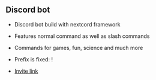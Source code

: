 ## Discord bot

- Discord bot build with nextcord framework

- Features normal command as well as slash commands

- Commands for games, fun, science and much more

- Prefix is fixed: !

- [Invite link](https://discord.com/api/oauth2/authorize?client_id=842061459155320873&permissions=1643898207444&scope=bot%20applications.commands)
